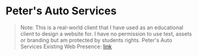 # Peter's Auto Services

> Note: This is a real-world client that I have used as an educational client to design a website for. I have no permission to use text, assets or branding but am protected by students rights. Peter's Auto Services Existing Web Presence: [link](https://findus.nz/peters_auto_services)
